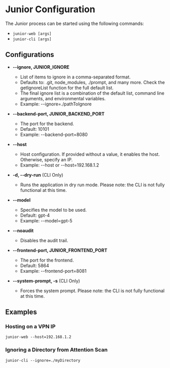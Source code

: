 # Junior Configuration

The Junior process can be started using the following commands:
- `junior-web [args]`
- `junior-cli [args]`

## Configurations

- **--ignore, JUNIOR_IGNORE**
  - List of items to ignore in a comma-separated format.
  - Defaults to: .git, node_modules, ./prompt, and many more. Check the getIgnoreList function for the full default list.
  - The final ignore list is a combination of the default list, command line arguments, and environmental variables.
  - Example: --ignore=./pathToIgnore

- **--backend-port, JUNIOR_BACKEND_PORT**
  - The port for the backend.
  - Default: 10101
  - Example: --backend-port=8080

- **--host**
  - Host configuration. If provided without a value, it enables the host. Otherwise, specify an IP.
  - Example: --host or --host=192.168.1.2

- **-d, --dry-run** (CLI Only)
  - Runs the application in dry run mode. Please note: the CLI is not fully functional at this time.

- **--model**
  - Specifies the model to be used.
  - Default: gpt-4
  - Example: --model=gpt-5

- **--noaudit**
  - Disables the audit trail.

- **--frontend-port, JUNIOR_FRONTEND_PORT**
  - The port for the frontend.
  - Default: 5864
  - Example: --frontend-port=8081

- **--system-prompt, -s** (CLI Only)
  - Forces the system prompt. Please note: the CLI is not fully functional at this time.

## Examples

### Hosting on a VPN IP

`junior-web --host=192.168.1.2`

### Ignoring a Directory from Attention Scan

`junior-cli --ignore=./myDirectory`
